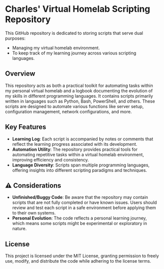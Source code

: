 # Charles' Virtual Homelab Scripting Repository
This GitHub repository is dedicated to storing scripts that serve dual purposes: 
* Managing my virtual homelab environment.
* To keep track of my learning journey across various scripting languages.

## Overview
This repository acts as both a practical toolkit for automating tasks within my personal virtual homelab and a logbook documenting the evolution of my skills in different programming languages. 
It contains scripts primarily written in languages such as Python, Bash, PowerShell, and others. These scripts are designed to automate various functions like server setup, configuration management, network configurations, and more.

## Key Features
* **Learning Log**: Each script is accompanied by notes or comments that reflect the learning progress associated with its development.
* **Automation Utility**: The repository provides practical tools for automating repetitive tasks within a virtual homelab environment, improving efficiency and consistency.
* **Language Diversity**: Scripts span multiple programming languages, offering insights into different scripting paradigms and techniques.

## ⚠️ Considerations
* **Unfinished/Buggy Code**: Be aware that the repository may contain scripts that are not fully completed or have known issues. Users should review and test each script in a safe environment before applying them to their own systems.
* **Personal Evolution**: The code reflects a personal learning journey, which means some scripts might be experimental or exploratory in nature.

## License
This project is licensed under the MIT License, granting permission to freely use, modify, and distribute the code while adhering to the license terms.
